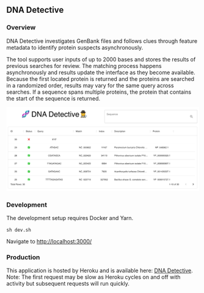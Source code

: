 ## DNA Detective

### Overview
DNA Detective investigates GenBank files and follows clues through feature metadata to identify protein suspects asynchronously. 

The tool supports user inputs of up to 2000 bases and stores the results of previous searches for review. The matching process happens asynchronously and results update the interface as they become available. Because the first located protein is returned and the proteins are searched in a randomized order, results may vary for the same query across searches. If a sequence spans multiple proteins, the protein that contains the start of the sequence is returned.

![Screenshot](screenshot.png)


### Development
The development setup requires Docker and Yarn.

```
sh dev.sh
```

Navigate to [http://localhost:3000/](http://localhost:3000/)

### Production
This application is hosted by Heroku and is available here: [DNA Detective](https://frozen-everglades-63855.herokuapp.com/). Note: The first request may be slow as Heroku cycles on and off with activity but subsequent requests will run quickly.



